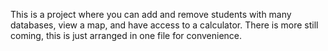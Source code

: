 This is a project where you can add and remove students with many databases, view a map, and have access to a calculator. There is more still coming, this is just arranged in one file for convenience. 
